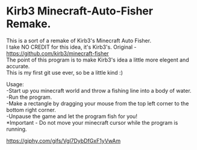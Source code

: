 # Kirb3 Minecraft-Auto-Fisher Remake.
This is a sort of a remake of Kirb3's Minecraft Auto Fisher.                                                 
I take NO CREDIT for this idea, it's Kirb3's. Original - https://github.com/kirb3/minecraft-fisher                                    
The point of this program is to make Kirb3's idea a little more elegent and accurate.                              
This is my first git use ever, so be a little kind :)

Usage:                                                                        
-Start up you minecraft world and throw a fishing line into a body of water.                    
-Run the program.                                                       
-Make a rectangle by dragging your mouse from the top left corner to the bottom right corner.                                             
-Unpause the game and let the program fish for you!                                                       
*Important - Do not move your minecraft cursor while the program is running.

https://giphy.com/gifs/Vgl7DybDfGxF1yVwAm
